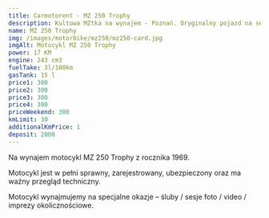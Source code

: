 ```yaml
---
title: Carmotorent - MZ 250 Trophy
description: Kultowa MZtka na wynajem - Poznań. Oryginalny pojazd na sesję fotograficzną, ślubny przejazd lub inną okazję.
name: MZ 250 Trophy
img: /images/motorbike/mz250/mz250-card.jpg
imgAlt: Motocykl MZ 250 Trophy
power: 17 KM
engine: 243 cm3
fuelTake: 3l/100km
gasTank: 15 l
price1: 300
price2: 300
price3: 300
price4: 300
priceWeekend: 300
kmLimit: 30
additionalKmPrice: 1
deposit: 2000
---
```


Na wynajem motocykl MZ 250 Trophy z rocznika 1969.

Motocykl jest w pełni sprawny, zarejestrowany, ubezpieczony oraz ma ważny przegląd techniczny.

Motocykl wynajmujemy na specjalne okazje – śluby / sesje foto / video / imprezy okolicznościowe.

